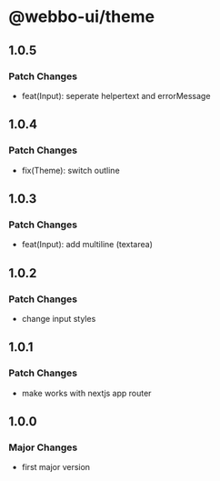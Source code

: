 # @webbo-ui/theme

## 1.0.5

### Patch Changes

- feat(Input): seperate helpertext and errorMessage

## 1.0.4

### Patch Changes

- fix(Theme): switch outline

## 1.0.3

### Patch Changes

- feat(Input): add multiline (textarea)

## 1.0.2

### Patch Changes

- change input styles

## 1.0.1

### Patch Changes

- make works with nextjs app router

## 1.0.0

### Major Changes

- first major version
